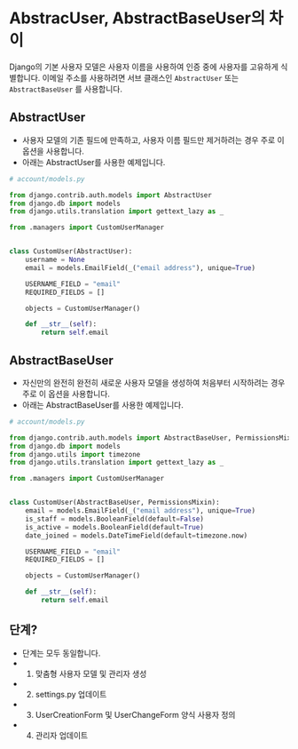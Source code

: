 # AbstracUser, AbstractBaseUser의 차이
Django의 기본 사용자 모델은 사용자 이름을 사용하여 인증 중에 사용자를 고유하게 식별합니다. 이메일 주소를 사용하려면 서브 클래스인 `AbstractUser` 또는 `AbstractBaseUser` 를 사용합니다.

## AbstractUser
- 사용자 모델의 기존 필드에 만족하고, 사용자 이름 필드만 제거하려는 경우 주로 이 옵션을 사용합니다.
- 아래는 AbstractUser를 사용한 예제입니다.
```.py
# account/models.py

from django.contrib.auth.models import AbstractUser
from django.db import models
from django.utils.translation import gettext_lazy as _

from .managers import CustomUserManager


class CustomUser(AbstractUser):
    username = None
    email = models.EmailField(_("email address"), unique=True)

    USERNAME_FIELD = "email"
    REQUIRED_FIELDS = []

    objects = CustomUserManager()

    def __str__(self):
        return self.email
```

## AbstractBaseUser
- 자신만의 완전히 완전히 새로운 사용자 모델을 생성하여 처음부터 시작하려는 경우 주로 이 옵션을 사용합니다.
- 아래는 AbstractBaseUser를 사용한 예제입니다.
```.py
# account/models.py

from django.contrib.auth.models import AbstractBaseUser, PermissionsMixin
from django.db import models
from django.utils import timezone
from django.utils.translation import gettext_lazy as _

from .managers import CustomUserManager


class CustomUser(AbstractBaseUser, PermissionsMixin):
    email = models.EmailField(_("email address"), unique=True)
    is_staff = models.BooleanField(default=False)
    is_active = models.BooleanField(default=True)
    date_joined = models.DateTimeField(default=timezone.now)

    USERNAME_FIELD = "email"
    REQUIRED_FIELDS = []

    objects = CustomUserManager()

    def __str__(self):
        return self.email

```
## 단계?
- 단계는 모두 동일합니다.
- 1. 맞춤형 사용자 모델 및 관리자 생성
- 2. settings.py 업데이트
- 3. UserCreationForm 및 UserChangeForm 양식 사용자 정의
- 4. 관리자 업데이트
